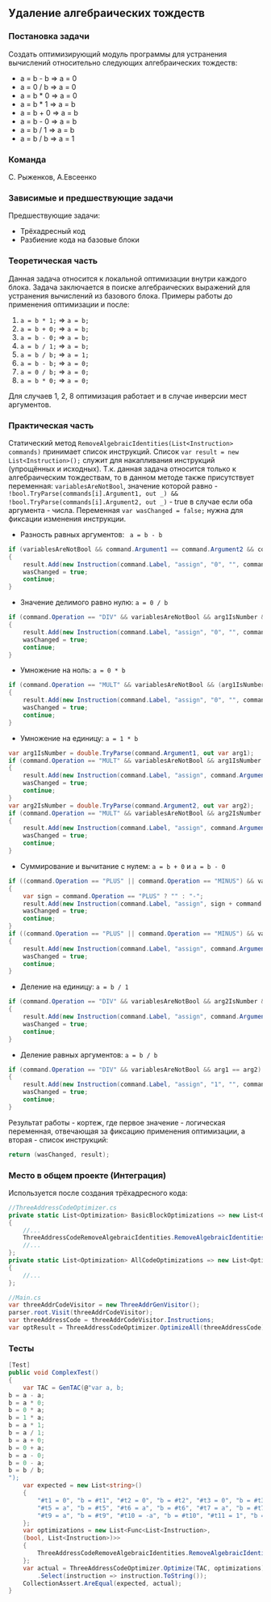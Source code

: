 ## Удаление алгебраических тождеств

### Постановка задачи
Создать оптимизирующий модуль программы для устранения вычислений относительно следующих алгебраических тождеств:
- a = b - b => a = 0
- a = 0 / b => a = 0
- a = b * 0 => a = 0
- a = b * 1 => a = b
- a = b + 0 => a = b
- a = b - 0 => a = b
- a = b / 1 => a = b
- a = b / b => a = 1

### Команда
С. Рыженков, А.Евсеенко

### Зависимые и предшествующие задачи
Предшествующие задачи:

* Трёхадресный код
* Разбиение кода на базовые блоки

### Теоретическая часть
Данная задача относится к локальной оптимизации внутри каждого блока. Задача заключается в поиске алгебраических выражений для устранения вычислений из базового блока. 
Примеры работы до применения оптимизации и после: 
1) ```a = b * 1;``` => ```a = b;```
2) ```a = b + 0;``` => ```a = b;```
3) ```a = b - 0;``` => ```a = b;```
4) ```a = b / 1;``` => ```a = b;```
5) ```a = b / b;``` => ```a = 1;```
6) ```a = b - b;``` => ```a = 0;```
7) ```a = 0 / b;``` => ```a = 0;```
8) ```a = b * 0;``` => ```a = 0;```

Для случаев 1, 2, 8 оптимизация работает и в случае инверсии мест аргументов.

### Практическая часть
Статический метод ```RemoveAlgebraicIdentities(List<Instruction> commands)``` принимает список инструкций. 
Список ```var result = new List<Instruction>();``` служит для накапливания инструкций (упрощённых и исходных). Т.к. данная задача относится только к алгебраическим тождествам, то в данном методе также присутствует переменная: ```variablesAreNotBool```, значение которой равно - ```!bool.TryParse(commands[i].Argument1, out _) && !bool.TryParse(commands[i].Argument2, out _)``` - true в случае если оба аргумента - числа.
Переменная ```var wasChanged = false;``` нужна для фиксации изменения инструкции.

- Разность равных аргументов: ``` a = b - b```

```csharp
if (variablesAreNotBool && command.Argument1 == command.Argument2 && command.Operation == "MINUS")
{
    result.Add(new Instruction(command.Label, "assign", "0", "", command.Result));
    wasChanged = true;
    continue;
}
```
- Значение делимого равно нулю: ``` a = 0 / b ```

```csharp
if (command.Operation == "DIV" && variablesAreNotBool && arg1IsNumber && arg1 == 0 && (arg2IsNumber && arg2 != 0 || !arg2IsNumber))
{
    result.Add(new Instruction(command.Label, "assign", "0", "", command.Result));
    wasChanged = true;
    continue;
}
```
- Умножение на ноль: ```a = 0 * b```

```csharp
if (command.Operation == "MULT" && variablesAreNotBool && (arg1IsNumber && arg1 == 0 || arg2IsNumber && arg2 == 0))
{
    result.Add(new Instruction(command.Label, "assign", "0", "", command.Result));
    wasChanged = true;
    continue;
}
```
- Умножение на единицу: ```a = 1 * b```

```csharp
var arg1IsNumber = double.TryParse(command.Argument1, out var arg1);
if (command.Operation == "MULT" && variablesAreNotBool && arg1IsNumber && arg1 == 1)
{
    result.Add(new Instruction(command.Label, "assign", command.Argument2, "", command.Result));
    wasChanged = true;
    continue;
}
var arg2IsNumber = double.TryParse(command.Argument2, out var arg2);
if (command.Operation == "MULT" && variablesAreNotBool && arg2IsNumber && arg2 == 1)
{
    result.Add(new Instruction(command.Label, "assign", command.Argument1, "", command.Result));
    wasChanged = true;
    continue;
}
```
- Суммирование и вычитание с нулем: ```a = b + 0``` и ```a = b - 0```

```csharp
if ((command.Operation == "PLUS" || command.Operation == "MINUS") && variablesAreNotBool && arg1IsNumber && arg1 == 0)
{
    var sign = command.Operation == "PLUS" ? "" : "-";
    result.Add(new Instruction(command.Label, "assign", sign + command.Argument2, "", command.Result));
    wasChanged = true;
    continue;
}
if ((command.Operation == "PLUS" || command.Operation == "MINUS") && variablesAreNotBool && arg2IsNumber && arg2 == 0)
{
    result.Add(new Instruction(command.Label, "assign", command.Argument1, "", command.Result));
    wasChanged = true;
    continue;
}
```
- Деление на единицу: ```a = b / 1```

```csharp
if (command.Operation == "DIV" && variablesAreNotBool && arg2IsNumber && arg2 == 1)
{
    result.Add(new Instruction(command.Label, "assign", command.Argument1, "", command.Result));
    wasChanged = true;
    continue;
}
```
- Деление равных аргументов: ```a = b / b```

```csharp
if (command.Operation == "DIV" && variablesAreNotBool && arg1 == arg2)
{
    result.Add(new Instruction(command.Label, "assign", "1", "", command.Result));
    wasChanged = true;
    continue;
}
```
Результат работы - кортеж, где первое значение - логическая переменная, отвечающая за фиксацию применения оптимизации, а вторая - список инструкций:

```csharp
return (wasChanged, result);
```

### Место в общем проекте (Интеграция)
Используется после создания трёхадресного кода: 
```csharp
//ThreeAddressCodeOptimizer.cs
private static List<Optimization> BasicBlockOptimizations => new List<Optimization>()
{
    //...
    ThreeAddressCodeRemoveAlgebraicIdentities.RemoveAlgebraicIdentities,
    //...
};
private static List<Optimization> AllCodeOptimizations => new List<Optimization>
{
    //...
};

//Main.cs
var threeAddrCodeVisitor = new ThreeAddrGenVisitor();
parser.root.Visit(threeAddrCodeVisitor);
var threeAddressCode = threeAddrCodeVisitor.Instructions;
var optResult = ThreeAddressCodeOptimizer.OptimizeAll(threeAddressCode);
```

### Тесты
```csharp
[Test]
public void ComplexTest()
{
    var TAC = GenTAC(@"var a, b;
b = a - a;
b = a * 0;
b = 0 * a;
b = 1 * a;
b = a * 1;
b = a / 1;
b = a + 0;
b = 0 + a;
b = a - 0;
b = 0 - a;
b = b / b;
");
    var expected = new List<string>() 
    {
        "#t1 = 0", "b = #t1", "#t2 = 0", "b = #t2", "#t3 = 0", "b = #t3", "#t4 = a", "b = #t4",
        "#t5 = a", "b = #t5", "#t6 = a", "b = #t6", "#t7 = a", "b = #t7", "#t8 = a", "b = #t8",
        "#t9 = a", "b = #t9", "#t10 = -a", "b = #t10", "#t11 = 1", "b = #t11"
    };
    var optimizations = new List<Func<List<Instruction>, 
    (bool, List<Instruction>)>>
    {
        ThreeAddressCodeRemoveAlgebraicIdentities.RemoveAlgebraicIdentities
    };
    var actual = ThreeAddressCodeOptimizer.Optimize(TAC, optimizations)
        .Select(instruction => instruction.ToString());
    CollectionAssert.AreEqual(expected, actual);
}
```
